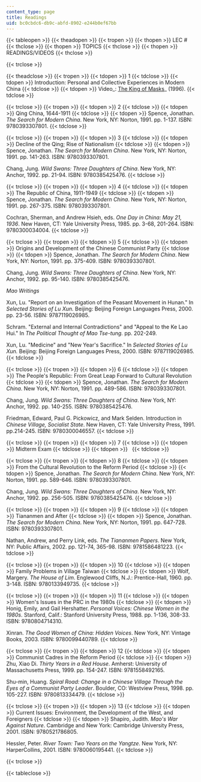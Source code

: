 ```yaml
---
content_type: page
title: Readings
uid: bc0cbdc6-db9c-abfd-8902-e244b0ef67bb
---
```


{{< tableopen >}}
{{< theadopen >}}
{{< tropen >}}
{{< thopen >}}
LEC #
{{< thclose >}}
{{< thopen >}}
TOPICS
{{< thclose >}}
{{< thopen >}}
READINGS/VIDEOS
{{< thclose >}}

{{< trclose >}}

{{< theadclose >}}
{{< tropen >}}
{{< tdopen >}}
1
{{< tdclose >}}
{{< tdopen >}}
Introduction: Personal and Collective Experiences in Modern China
{{< tdclose >}}
{{< tdopen >}}
Video_: [The King of Masks](http://www.imdb.com/title/tt0115669/)_ (1996).
{{< tdclose >}}

{{< trclose >}}
{{< tropen >}}
{{< tdopen >}}
2
{{< tdclose >}}
{{< tdopen >}}
Qing China, 1644-1911
{{< tdclose >}}
{{< tdopen >}}
Spence, Jonathan. _The Search for Modern China_. New York, NY: Norton, 1991. pp. 1-137. ISBN: 9780393307801.
{{< tdclose >}}

{{< trclose >}}
{{< tropen >}}
{{< tdopen >}}
3
{{< tdclose >}}
{{< tdopen >}}
Decline of the Qing; Rise of Nationalism
{{< tdclose >}}
{{< tdopen >}}
Spence, Jonathan. _The Search for Modern China_. New York, NY: Norton, 1991. pp. 141-263. ISBN: 9780393307801.  
  
Chang, Jung. _Wild Swans: Three Daughters of China_. New York, NY: Anchor, 1992. pp. 21-94. ISBN: 9780385425476.
{{< tdclose >}}

{{< trclose >}}
{{< tropen >}}
{{< tdopen >}}
4
{{< tdclose >}}
{{< tdopen >}}
The Republic of China, 1911-1949
{{< tdclose >}}
{{< tdopen >}}
Spence, Jonathan. _The Search for Modern China_. New York, NY: Norton, 1991. pp. 267-375. ISBN: 9780393307801.  
  
Cochran, Sherman, and Andrew Hsieh, eds. _One Day in China: May 21, 1936_. New Haven, CT: Yale University Press, 1985. pp. 3-68, 201-264. ISBN: 9780300034004.
{{< tdclose >}}

{{< trclose >}}
{{< tropen >}}
{{< tdopen >}}
5
{{< tdclose >}}
{{< tdopen >}}
Origins and Development of the Chinese Communist Party
{{< tdclose >}}
{{< tdopen >}}
Spence, Jonathan. _The Search for Modern China_. New York, NY: Norton, 1991. pp. 375-409. ISBN: 9780393307801.  
  
Chang, Jung. _Wild Swans: Three Daughters of China_. New York, NY: Anchor, 1992. pp. 95-140. ISBN: 9780385425476.  
  
_Mao Writings_  
  
Xun, Lu. "Report on an Investigation of the Peasant Movement in Hunan." In _Selected Stories of Lu Xun._ Beijing: Beijing Foreign Languages Press, 2000. pp. 23-56. ISBN: 9787119026985.  
  
Schram. "External and Internal Contradictions" and "Appeal to the Ke Lao Hui." In _The Political Thought of Mao Tse-tung._ pp. 202-249.  
  
Xun, Lu. "Medicine" and "New Year's Sacrifice." In _Selected Stories of Lu Xun._ Beijing: Beijing Foreign Languages Press, 2000. ISBN: 9787119026985.
{{< tdclose >}}

{{< trclose >}}
{{< tropen >}}
{{< tdopen >}}
6
{{< tdclose >}}
{{< tdopen >}}
The People's Republic: From Great Leap Forward to Cultural Revolution
{{< tdclose >}}
{{< tdopen >}}
Spence, Jonathan. _The Search for Modern China_. New York, NY: Norton, 1991. pp. 489-586. ISBN: 9780393307801.  
  
Chang, Jung. _Wild Swans: Three Daughters of China_. New York, NY: Anchor, 1992. pp. 140-255. ISBN: 9780385425476.  
  
Friedman, Edward, Paul G. Pickowicz, and Mark Selden. Introduction in _Chinese Village, Socialist State_. New Haven, CT: Yale University Press, 1991. pp.214-245. ISBN: 9780300046557.
{{< tdclose >}}

{{< trclose >}}
{{< tropen >}}
{{< tdopen >}}
7
{{< tdclose >}}
{{< tdopen >}}
Midterm Exam
{{< tdclose >}}
{{< tdopen >}}
 
{{< tdclose >}}

{{< trclose >}}
{{< tropen >}}
{{< tdopen >}}
8
{{< tdclose >}}
{{< tdopen >}}
From the Cultural Revolution to the Reform Period
{{< tdclose >}}
{{< tdopen >}}
Spence, Jonathan. _The Search for Modern China_. New York, NY: Norton, 1991. pp. 589-646. ISBN: 9780393307801.  
  
Chang, Jung. _Wild Swans: Three Daughters of China_. New York, NY: Anchor, 1992. pp. 256-505. ISBN: 9780385425476.
{{< tdclose >}}

{{< trclose >}}
{{< tropen >}}
{{< tdopen >}}
9
{{< tdclose >}}
{{< tdopen >}}
Tiananmen and After
{{< tdclose >}}
{{< tdopen >}}
Spence, Jonathan. _The Search for Modern China_. New York, NY: Norton, 1991. pp. 647-728. ISBN: 9780393307801.  
  
Nathan, Andrew, and Perry Link, eds. _The Tiananmen Papers_. New York, NY: Public Affairs, 2002. pp. 121-74, 365-98. ISBN: 9781586481223.
{{< tdclose >}}

{{< trclose >}}
{{< tropen >}}
{{< tdopen >}}
10
{{< tdclose >}}
{{< tdopen >}}
Family Problems in Village Taiwan
{{< tdclose >}}
{{< tdopen >}}
Wolf, Margery. _The House of Lim_. Englewood Cliffs, N.J.: Prentice-Hall, 1960. pp. 3-148. ISBN: 9780133949735.
{{< tdclose >}}

{{< trclose >}}
{{< tropen >}}
{{< tdopen >}}
11
{{< tdclose >}}
{{< tdopen >}}
Women's Issues in the PRC in the 1980s
{{< tdclose >}}
{{< tdopen >}}
Honig, Emily, and Gail Hershatter. _Personal Voices: Chinese Women in the 1980s_. Stanford, Calif.: Stanford University Press, 1988. pp. 1-136, 308-33. ISBN: 9780804714310.  
  
Xinran. _The Good Women of China: Hidden Voices_. New York, NY: Vintage Books, 2003. ISBN: 9780099440789.
{{< tdclose >}}

{{< trclose >}}
{{< tropen >}}
{{< tdopen >}}
12
{{< tdclose >}}
{{< tdopen >}}
Communist Cadres in the Reform Period
{{< tdclose >}}
{{< tdopen >}}
Zhu, Xiao Di. _Thirty Years in a Red House_. Amherst: University of Massachusetts Press, 1999. pp. 154-247. ISBN: 9781558492165.  
  
Shu-min, Huang. _Spiral Road: Change in a Chinese Village Through the Eyes of a Communist Party Leader_. Boulder, CO: Westview Press, 1998. pp. 105-227. ISBN: 9780813334479.
{{< tdclose >}}

{{< trclose >}}
{{< tropen >}}
{{< tdopen >}}
13
{{< tdclose >}}
{{< tdopen >}}
Current Issues: Environment, the Development of the West, and Foreigners
{{< tdclose >}}
{{< tdopen >}}
Shapiro, Judith. _Mao's War Against Nature_. Cambridge and New York: Cambridge University Press, 2001. ISBN: 9780521786805.  
  
Hessler, Peter. _River Town: Two Years on the Yangtze_. New York, NY: HarperCollins, 2001. ISBN: 9780060195441.
{{< tdclose >}}

{{< trclose >}}

{{< tableclose >}}